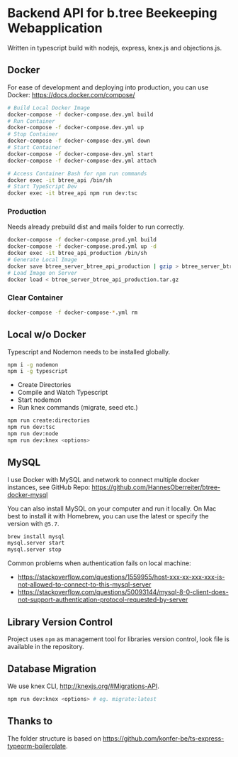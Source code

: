 # Backend API for b.tree Beekeeping Webapplication

Written in typescript build with nodejs, express, knex.js and objections.js.

## Docker

For ease of development and deploying into production, you can use Docker: <https://docs.docker.com/compose/>

```bash
# Build Local Docker Image
docker-compose -f docker-compose.dev.yml build
# Run Container
docker-compose -f docker-compose.dev.yml up
# Stop Container 
docker-compose -f docker-compose-dev.yml down
# Start Container
docker-compose -f docker-compose-dev.yml start
docker-compose -f docker-compose-dev.yml attach

# Access Container Bash for npm run commands
docker exec -it btree_api /bin/sh
# Start TypeScript Dev
docker exec -it btree_api npm run dev:tsc
```

### Production

Needs already prebuild dist and mails folder to run correctly.

```bash
docker-compose -f docker-compose.prod.yml build
docker-compose -f docker-compose.prod.yml up -d
docker exec -it btree_api_production /bin/sh
# Generate Local Image
docker save btree_server_btree_api_production | gzip > btree_server_btree_api_production.tar.gz
# Load Image on Server
docker load < btree_server_btree_api_production.tar.gz
```

### Clear Container

```bash
docker-compose -f docker-compose-*.yml rm
```

## Local w/o Docker

Typescript and Nodemon needs to be installed globally.

```bash
npm i -g nodemon
npm i -g typescript
```

- Create Directories
- Compile and Watch Typescript
- Start nodemon
- Run knex commands (migrate, seed etc.)

```bash
npm run create:directories 
npm run dev:tsc 
npm run dev:node
npm run dev:knex <options>
```

## MySQL

I use Docker with MySQL and network to connect multiple docker instances, see GitHub Repo: <https://github.com/HannesOberreiter/btree-docker-mysql>

You can also install MySQL on your computer and run it locally. On Mac best to install it with Homebrew, you can use the latest or specify the version with `@5.7`.

```bash
brew install mysql
mysql.server start
mysql.server stop
```

Common problems when authentication fails on local machine:

- <https://stackoverflow.com/questions/1559955/host-xxx-xx-xxx-xxx-is-not-allowed-to-connect-to-this-mysql-server>
- <https://stackoverflow.com/questions/50093144/mysql-8-0-client-does-not-support-authentication-protocol-requested-by-server>

## Library Version Control

Project uses `npm` as management tool for libraries version control, look file is available in the repository.

## Database Migration

We use knex CLI, <http://knexjs.org/#Migrations-API>.

```bash
npm run dev:knex <options> # eg. migrate:latest
```

## Thanks to

The folder structure is based on <https://github.com/konfer-be/ts-express-typeorm-boilerplate>.
